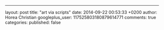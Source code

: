 ---
layout: post
title: "art via scripts"
date: 2014-09-22 00:53:33 +0200
author: Horea Christian
googleplus_user: 117525803180879614771
comments: true
categories: 
published: false
